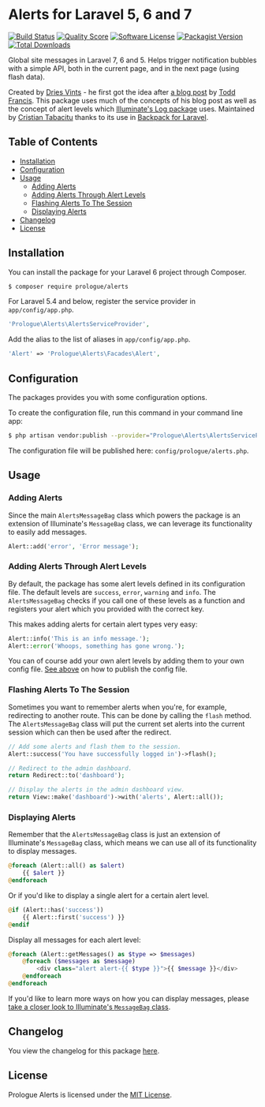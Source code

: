 # Alerts for Laravel 5, 6 and 7

[![Build Status](https://img.shields.io/travis/prologuephp/alerts/master.svg?style=flat-square)](https://travis-ci.org/prologuephp/alerts)
[![Quality Score](https://img.shields.io/scrutinizer/g/prologuephp/alerts.svg?style=flat-square)](https://scrutinizer-ci.com/g/prologuephp/alerts)
[![Software License](https://img.shields.io/badge/license-MIT-brightgreen.svg?style=flat-square)](license.md)
[![Packagist Version](https://img.shields.io/packagist/v/prologue/alerts.svg?style=flat-square)](https://packagist.org/packages/prologue/alerts)
[![Total Downloads](https://img.shields.io/packagist/dt/prologue/lock.svg?style=flat-square)](https://packagist.org/packages/prologue/alerts)

Global site messages in Laravel 7, 6 and 5. Helps trigger notification bubbles with a simple API, both in the current page, and in the next page (using flash data).

Created by [Dries Vints](https://github.com/driesvints) - he first got the idea after [a blog post](http://toddish.co.uk/blog/global-site-messages-in-laravel-4/) by [Todd Francis](http://toddish.co.uk/). This package uses much of the concepts of his blog post as well as the concept of alert levels which [Illuminate's Log package](https://github.com/illuminate/log) uses. Maintained by [Cristian Tabacitu](https://github.com/tabacitu) thanks to its use in [Backpack for Laravel](http://backpackforlaravel.com/).

## Table of Contents

- [Installation](#installation)
- [Configuration](#configuration)
- [Usage](#usage)
    - [Adding Alerts](#adding-alerts)
    - [Adding Alerts Through Alert Levels](#adding-alerts-through-alert-levels)
    - [Flashing Alerts To The Session](#flashing-alerts-to-the-session)
    - [Displaying Alerts](#displaying-alerts)
- [Changelog](#changelog)
- [License](#license)

## Installation

You can install the package for your Laravel 6 project through Composer.

```bash
$ composer require prologue/alerts
```

For Laravel 5.4 and below, register the service provider in `app/config/app.php`.

```php
'Prologue\Alerts\AlertsServiceProvider',
```

Add the alias to the list of aliases in `app/config/app.php`.

```php
'Alert' => 'Prologue\Alerts\Facades\Alert',
```

## Configuration

The packages provides you with some configuration options.

To create the configuration file, run this command in your command line app:

```bash
$ php artisan vendor:publish --provider="Prologue\Alerts\AlertsServiceProvider"
```

The configuration file will be published here: `config/prologue/alerts.php`.

## Usage

### Adding Alerts

Since the main `AlertsMessageBag` class which powers the package is an extension of Illuminate's `MessageBag` class, we can leverage its functionality to easily add messages.

```php
Alert::add('error', 'Error message');
```

### Adding Alerts Through Alert Levels

By default, the package has some alert levels defined in its configuration file. The default levels are `success`, `error`, `warning` and `info`. The `AlertsMessageBag` checks if you call one of these levels as a function and registers your alert which you provided with the correct key.

This makes adding alerts for certain alert types very easy:

```php
Alert::info('This is an info message.');
Alert::error('Whoops, something has gone wrong.');
```

You can of course add your own alert levels by adding them to your own config file. [See above](#configuration) on how to publish the config file.

### Flashing Alerts To The Session

Sometimes you want to remember alerts when you're, for example, redirecting to another route. This can be done by calling the `flash` method. The `AlertsMessageBag` class will put the current set alerts into the current session which can then be used after the redirect.

```php
// Add some alerts and flash them to the session.
Alert::success('You have successfully logged in')->flash();

// Redirect to the admin dashboard.
return Redirect::to('dashboard');

// Display the alerts in the admin dashboard view.
return View::make('dashboard')->with('alerts', Alert::all());
```

### Displaying Alerts

Remember that the `AlertsMessageBag` class is just an extension of Illuminate's `MessageBag` class, which means we can use all of its functionality to display messages.

```php
@foreach (Alert::all() as $alert)
    {{ $alert }}
@endforeach
```

Or if you'd like to display a single alert for a certain alert level.

```php
@if (Alert::has('success'))
    {{ Alert::first('success') }}
@endif
```

Display all messages for each alert level:

```php
@foreach (Alert::getMessages() as $type => $messages)
    @foreach ($messages as $message)
        <div class="alert alert-{{ $type }}">{{ $message }}</div>
    @endforeach
@endforeach
```

If you'd like to learn more ways on how you can display messages, please [take a closer look to Illuminate's `MessageBag` class](https://github.com/illuminate/support/blob/master/MessageBag.php).

## Changelog

You view the changelog for this package [here](changelog.md).

## License

Prologue Alerts is licensed under the [MIT License](license.md).
